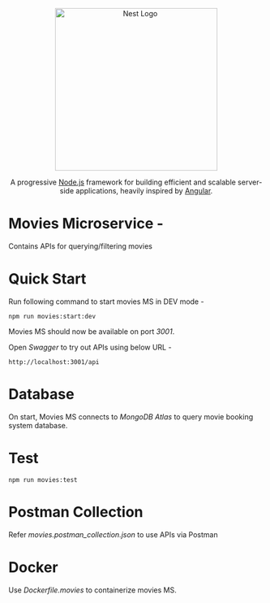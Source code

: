 <p align="center">
  <a href="http://nestjs.com/" target="blank"><img src="https://nestjs.com/img/logo_text.svg" width="320" alt="Nest Logo" /></a>
</p>
<p align="center">A progressive <a href="http://nodejs.org" target="blank">Node.js</a> framework for building efficient and scalable server-side applications, heavily inspired by <a href="https://angular.io" target="blank">Angular</a>.</p>


# Movies Microservice -

Contains APIs for querying/filtering movies

# Quick Start

Run following command to start movies MS in DEV mode -  
```
npm run movies:start:dev
```

Movies MS should now be available on port *_3001_*.

Open *Swagger* to try out APIs using below URL -  
```
http://localhost:3001/api
```

# Database 

On start, Movies MS connects to *MongoDB Atlas* to query movie booking system database.

# Test

```
npm run movies:test
```

# Postman Collection

Refer *movies.postman_collection.json* to use APIs via Postman

# Docker

Use *Dockerfile.movies* to containerize movies MS.